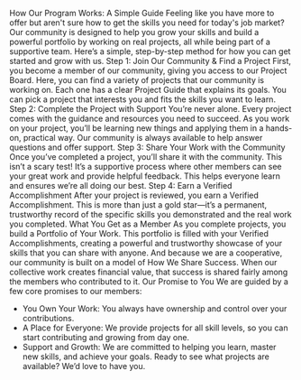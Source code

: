 How Our Program Works: A Simple Guide
Feeling like you have more to offer but aren't sure how to get the skills you need for today's job market? Our community is designed to help you grow your skills and build a powerful portfolio by working on real projects, all while being part of a supportive team.
Here’s a simple, step-by-step method for how you can get started and grow with us.
Step 1: Join Our Community & Find a Project
First, you become a member of our community, giving you access to our Project Board. Here, you can find a variety of projects that our community is working on. Each one has a clear Project Guide that explains its goals. You can pick a project that interests you and fits the skills you want to learn.
Step 2: Complete the Project with Support
You’re never alone. Every project comes with the guidance and resources you need to succeed. As you work on your project, you’ll be learning new things and applying them in a hands-on, practical way. Our community is always available to help answer questions and offer support.
Step 3: Share Your Work with the Community
Once you’ve completed a project, you’ll share it with the community. This isn’t a scary test! It’s a supportive process where other members can see your great work and provide helpful feedback. This helps everyone learn and ensures we’re all doing our best.
Step 4: Earn a Verified Accomplishment
After your project is reviewed, you earn a Verified Accomplishment. This is more than just a gold star—it’s a permanent, trustworthy record of the specific skills you demonstrated and the real work you completed.
What You Get as a Member
As you complete projects, you build a Portfolio of Your Work. This portfolio is filled with your Verified Accomplishments, creating a powerful and trustworthy showcase of your skills that you can share with anyone.
And because we are a cooperative, our community is built on a model of How We Share Success. When our collective work creates financial value, that success is shared fairly among the members who contributed to it.
Our Promise to You
We are guided by a few core promises to our members:
 * You Own Your Work: You always have ownership and control over your contributions.
 * A Place for Everyone: We provide projects for all skill levels, so you can start contributing and growing from day one.
 * Support and Growth: We are committed to helping you learn, master new skills, and achieve your goals.
Ready to see what projects are available? We’d love to have you.